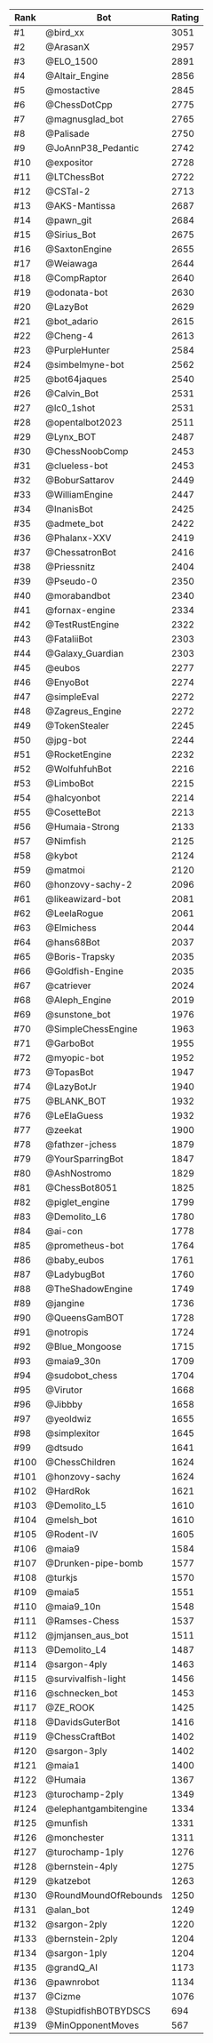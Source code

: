Rank|Bot|Rating
---|---|---
#1|@bird_xx|3051
#2|@ArasanX|2957
#3|@ELO_1500|2891
#4|@Altair_Engine|2856
#5|@mostactive|2845
#6|@ChessDotCpp|2775
#7|@magnusglad_bot|2765
#8|@Palisade|2750
#9|@JoAnnP38_Pedantic|2742
#10|@expositor|2728
#11|@LTChessBot|2722
#12|@CSTal-2|2713
#13|@AKS-Mantissa|2687
#14|@pawn_git|2684
#15|@Sirius_Bot|2675
#16|@SaxtonEngine|2655
#17|@Weiawaga|2644
#18|@CompRaptor|2640
#19|@odonata-bot|2630
#20|@LazyBot|2629
#21|@bot_adario|2615
#22|@Cheng-4|2613
#23|@PurpleHunter|2584
#24|@simbelmyne-bot|2562
#25|@bot64jaques|2540
#26|@Calvin_Bot|2531
#27|@lc0_1shot|2531
#28|@opentalbot2023|2511
#29|@Lynx_BOT|2487
#30|@ChessNoobComp|2453
#31|@clueless-bot|2453
#32|@BoburSattarov|2449
#33|@WilliamEngine|2447
#34|@InanisBot|2425
#35|@admete_bot|2422
#36|@Phalanx-XXV|2419
#37|@ChessatronBot|2416
#38|@Priessnitz|2404
#39|@Pseudo-0|2350
#40|@morabandbot|2340
#41|@fornax-engine|2334
#42|@TestRustEngine|2322
#43|@FataliiBot|2303
#44|@Galaxy_Guardian|2303
#45|@eubos|2277
#46|@EnyoBot|2274
#47|@simpleEval|2272
#48|@Zagreus_Engine|2272
#49|@TokenStealer|2245
#50|@jpg-bot|2244
#51|@RocketEngine|2232
#52|@WolfuhfuhBot|2216
#53|@LimboBot|2215
#54|@halcyonbot|2214
#55|@CosetteBot|2213
#56|@Humaia-Strong|2133
#57|@Nimfish|2125
#58|@kybot|2124
#59|@matmoi|2120
#60|@honzovy-sachy-2|2096
#61|@likeawizard-bot|2081
#62|@LeelaRogue|2061
#63|@Elmichess|2044
#64|@hans68Bot|2037
#65|@Boris-Trapsky|2035
#66|@Goldfish-Engine|2035
#67|@catriever|2024
#68|@Aleph_Engine|2019
#69|@sunstone_bot|1976
#70|@SimpleChessEngine|1963
#71|@GarboBot|1955
#72|@myopic-bot|1952
#73|@TopasBot|1947
#74|@LazyBotJr|1940
#75|@BLANK_BOT|1932
#76|@LeElaGuess|1932
#77|@zeekat|1900
#78|@fathzer-jchess|1879
#79|@YourSparringBot|1847
#80|@AshNostromo|1829
#81|@ChessBot8051|1825
#82|@piglet_engine|1799
#83|@Demolito_L6|1780
#84|@ai-con|1778
#85|@prometheus-bot|1764
#86|@baby_eubos|1761
#87|@LadybugBot|1760
#88|@TheShadowEngine|1749
#89|@jangine|1736
#90|@QueensGamBOT|1728
#91|@notropis|1724
#92|@Blue_Mongoose|1715
#93|@maia9_30n|1709
#94|@sudobot_chess|1704
#95|@Virutor|1668
#96|@Jibbby|1658
#97|@yeoldwiz|1655
#98|@simplexitor|1645
#99|@dtsudo|1641
#100|@ChessChildren|1624
#101|@honzovy-sachy|1624
#102|@HardRok|1621
#103|@Demolito_L5|1610
#104|@melsh_bot|1610
#105|@Rodent-IV|1605
#106|@maia9|1584
#107|@Drunken-pipe-bomb|1577
#108|@turkjs|1570
#109|@maia5|1551
#110|@maia9_10n|1548
#111|@Ramses-Chess|1537
#112|@jmjansen_aus_bot|1511
#113|@Demolito_L4|1487
#114|@sargon-4ply|1463
#115|@survivalfish-light|1456
#116|@schnecken_bot|1453
#117|@ZE_ROOK|1425
#118|@DavidsGuterBot|1416
#119|@ChessCraftBot|1402
#120|@sargon-3ply|1402
#121|@maia1|1400
#122|@Humaia|1367
#123|@turochamp-2ply|1349
#124|@elephantgambitengine|1334
#125|@munfish|1331
#126|@monchester|1311
#127|@turochamp-1ply|1276
#128|@bernstein-4ply|1275
#129|@katzebot|1263
#130|@RoundMoundOfRebounds|1250
#131|@alan_bot|1249
#132|@sargon-2ply|1220
#133|@bernstein-2ply|1204
#134|@sargon-1ply|1204
#135|@grandQ_AI|1173
#136|@pawnrobot|1134
#137|@Cizme|1076
#138|@StupidfishBOTBYDSCS|694
#139|@MinOpponentMoves|567
